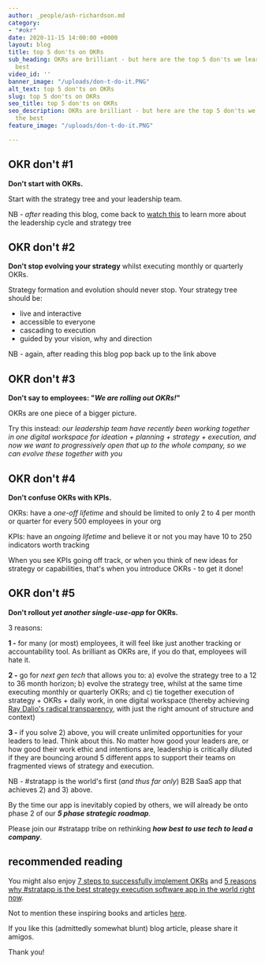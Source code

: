 ```yaml
---
author: _people/ash-richardson.md
category:
- "#okr"
date: 2020-11-15 14:00:00 +0000
layout: blog
title: top 5 don'ts on OKRs
sub_heading: OKRs are brilliant - but here are the top 5 don'ts we learnt from the
  best
video_id: ''
banner_image: "/uploads/don-t-do-it.PNG"
alt_text: top 5 don'ts on OKRs
slug: top 5 don'ts on OKRs
seo_title: top 5 don'ts on OKRs
seo_description: OKRs are brilliant - but here are the top 5 don'ts we learnt from
  the best
feature_image: "/uploads/don-t-do-it.PNG"

---
```

## OKR don't #1

**Don't start with OKRs.**

Start with the strategy tree and your leadership team.

NB - _after_ reading this blog, come back to [watch this](https://youtu.be/DqsXkZs75Lk "the leadership cycle") to learn more about the leadership cycle and strategy tree

## OKR don't #2

**Don't stop evolving your strategy** whilst executing monthly or quarterly OKRs.

Strategy formation and evolution should never stop.  Your strategy tree should be:

* live and interactive
* accessible to everyone
* cascading to execution
* guided by your vision, why and direction

NB - again, after reading this blog pop back up to the link above

## OKR don't #3

**Don't say to employees: "_We are rolling out OKRs!_"**

OKRs are one piece of a bigger picture.

Try this instead: _our leadership team have recently been working together in one digital workspace for ideation + planning + strategy + execution, and now we want to progressively open that up to the whole company, so we can evolve these together with you_

## OKR don't #4

**Don't confuse OKRs with KPIs.**

OKRs: have a _one-off lifetime_ and should be limited to only 2 to 4 per month or quarter for every 500 employees in your org

KPIs: have an _ongoing lifetime_ and believe it or not you may have 10 to 250 indicators worth tracking

When you see KPIs going off track, or when you think of new ideas for strategy or capabilities, that's when you introduce OKRs - to get it done!

## OKR don't #5

**Don't rollout _yet another single-use-app_ for OKRs.**

3 reasons:

**1 -** for many (or most) employees, it will feel like just another tracking or accountability tool.  As brilliant as OKRs are, if you do that, employees will hate it.

**2 -** go for _next gen tech_ that allows you to: a) evolve the strategy tree to a 12 to 36 month horizon; b) evolve the strategy tree, whilst at the same time executing monthly or quarterly OKRs; and c) tie together execution of strategy + OKRs + daily work, in one digital workspace (thereby achieving [Ray Dalio's radical transparency](https://stratappsaas.com/blog/radical-transparency/ "Ray Dalio's radical transparency"), with just the right amount of structure and context)

**3 -** if you solve 2) above, you will create unlimited opportunities for your leaders to lead.  Think about this.  No matter how good your leaders are, or how good their work ethic and intentions are, leadership is critically diluted if they are bouncing around 5 different apps to support their teams on fragmented views of strategy and execution.

NB - #stratapp is the world's first (_and thus far only_) B2B SaaS app that achieves 2) and 3) above.

By the time our app is inevitably copied by others, we will already be onto phase 2 of our **_5 phase strategic roadmap_**.  

Please join our #stratapp tribe on rethinking **_how best to use tech to lead a company_**.

## recommended reading

You might also enjoy [7 steps to successfully implement OKRs]() and [5 reasons why #stratapp is the best strategy execution software app in the world right now](https://stratappsaas.com/blog/best-strategy-execution-software-app/ "best strategy execution software app").

Not to mention these inspiring books and articles [here](https://stratappsaas.com/resources/ "recommended reading").

If you like this (admittedly somewhat blunt) blog article, please share it amigos.

Thank you!